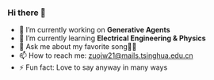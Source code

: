 ### Hi there 👋

- 🔭 I’m currently working on **Generative Agents**
- 🌱 I’m currently learning **Electrical Engineering & Physics**
- 💬 Ask me about my favorite song🎤🎼
- 📫 How to reach me: zuojw21@mails.tsinghua.edu.cn
- ⚡ Fun fact: Love to say anyway in many ways


<!--
**Dr-Left/Dr-Left** is a ✨ _special_ ✨ repository because its `README.md` (this file) appears on your GitHub profile.

Here are some ideas to get you started:

- 🔭 I’m currently working on ...
- 🌱 I’m currently learning ...
- 👯 I’m looking to collaborate on ...
- 🤔 I’m looking for help with ...
- 💬 Ask me about ...
- 📫 How to reach me: ...
- 😄 Pronouns: ...
- ⚡ Fun fact: ...
-->
